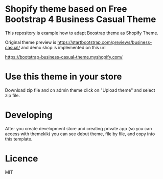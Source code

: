 # Shopify theme based on Free Bootstrap 4 Business Casual Theme

This repository is example how to adapt Boostrap theme as Shopify Theme.

Original theme preview is <https://startbootstrap.com/previews/business-casual/>
and demo shop is implemented on this url

<https://bootstrap-business-casual-theme.myshopify.com/>


# Use this theme in your store

Download zip file and on admin theme click on "Upload theme" and select zip
file.

# Developing

After you create development store and creating private app (so you can access
with themekik) you can see debut theme, file by file, and copy into this
template.

# Licence

MIT
